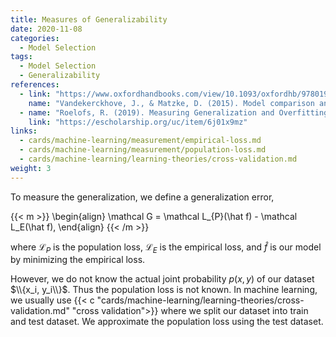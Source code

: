 ```yaml
---
title: Measures of Generalizability
date: 2020-11-08
categories:
  - Model Selection
tags:
  - Model Selection
  - Generalizability
references:
  - link: "https://www.oxfordhandbooks.com/view/10.1093/oxfordhb/9780199957996.001.0001/oxfordhb-9780199957996-e-14"
    name: "Vandekerckhove, J., & Matzke, D. (2015). Model comparison and the principle of parsimony. Oxford Library of Psychology."
  - name: "Roelofs, R. (2019). Measuring Generalization and Overfitting in Machine Learning. Doctoral Dissertation, UC Berkeley, 1–171."
    link: "https://escholarship.org/uc/item/6j01x9mz"
links:
  - cards/machine-learning/measurement/empirical-loss.md
  - cards/machine-learning/measurement/population-loss.md
  - cards/machine-learning/learning-theories/cross-validation.md
weight: 3
---
```


To measure the generalization, we define a generalization error,

{{< m >}}
\begin{align}
\mathcal G = \mathcal L_{P}(\hat f) - \mathcal L_E(\hat f),
\end{align}
{{< /m >}}

where $\mathcal L_{P}$ is the population loss, $\mathcal L_E$ is the empirical loss, and $\hat f$ is our model by minimizing the empirical loss.

However, we do not know the actual joint probability $p(x, y)$ of our dataset $\\{x_i, y_i\\}$. Thus the population loss is not known. In machine learning, we usually use {{< c "cards/machine-learning/learning-theories/cross-validation.md" "cross validation">}} where we split our dataset into train and test dataset. We approximate the population loss using the test dataset.